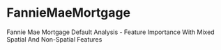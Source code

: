 # FannieMaeMortgage
Fannie Mae Mortgage Default Analysis - Feature Importance With Mixed Spatial And Non-Spatial Features
